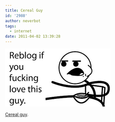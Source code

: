 ```yaml
---
title: Cereal Guy
id: '2988'
author: neverbot
tags:
  - internet
date: 2011-04-02 13:39:28
---
```


![Yes, we do!.jpeg](./cereal-guy/Yes-we-do.jpg)

[Cereal guy](http://knowyourmeme.com/memes/cereal-guy--2).
